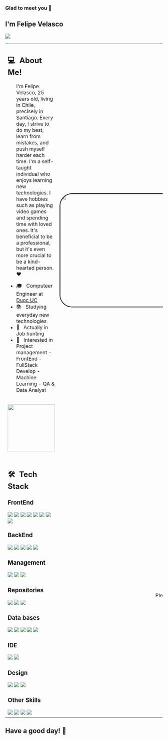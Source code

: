 ### Glad to meet you 👋

## I'm Felipe Velasco
![](https://komarev.com/ghpvc/?username=your-smyx1&color=0069b4)
<table>
  <tr>
    <td>
      <h2> 💻 &nbsp;About Me! </h2>
       <ul>
         <p>I'm Felipe Velasco, 25 years old, living in Chile, precisely in Santiago. Every day, I strive to do my best, learn from mistakes, and push myself harder each time. I'm a self-taught individual who enjoys learning new technologies. I have hobbies such as playing video games and spending time with loved ones. It's beneficial to be a professional, but it's even more crucial to be a kind-hearted person. ❤</p>
        <li>🎓 &nbsp; Computeer Engineer at <a target="_blank" href=https://www.duoc.cl/" target="_blank">Duoc UC</a></li>
        <li>📚 &nbsp; Studying everyday new technologies</li>
        <li>👑 &nbsp; Actually in Job hunting </li>
        <li>🤔 &nbsp; Interested in Project management - FrontEnd - FullStack Develop - Machine Learning - QA & Data Analyst</li>
       </ul>
       <p align="center">
         <br>
        <img height="150em" src="https://github-readme-stats-eight-theta.vercel.app/api?username=velascofelipe&show_icons=true&theme=algolia&include_all_commits=true&count_private=true"/>
        </p>
    </td>
    <td>
     <p align="center">
        <img height="360em" width="900em" style="border-radius: 40px; border: 2px solid #000;" src="https://i.imgur.com/lLlr50B.png" alt="Descripción de la imagen"/>
     </p>
    </td>
  </tr>
  
  <tr>
   <td>
     <h2> 🛠 &nbsp;Tech Stack</h2>
     <h3>FrontEnd</h3>
     <img src="https://img.shields.io/badge/-React-05122A?style=flat&logo=react"/>
      <img src="https://img.shields.io/badge/-HTML-05122A?style=flat&logo=HTML5"/>
     <img src="https://img.shields.io/badge/-CSS-05122A?style=flat&logo=CSS3"/>
     <img src="https://img.shields.io/badge/-JavaScript-05122A?style=flat&logo=javascript"/>
     <img src="https://img.shields.io/badge/-Bootstrap-05122A?style=flat&logo=bootstrap"/>
     <img src="https://img.shields.io/badge/-JQuery-05122A?style=flat&logo=jquery"/>
     <img src="https://img.shields.io/badge/-Tailwind-05122A?style=flat&logo=tailwindcss"/>
     <img src="https://img.shields.io/badge/-Tailwind-05122A?style=flat&logo=tailwindcss"/>
     <br>
      <h3>BackEnd</h3>
     <img src="https://img.shields.io/badge/-Spring-05122A?style=flat&logo=spring"/>
     <img src="https://img.shields.io/badge/-Django-05122A?style=flat&logo=django"/>
     <img src="https://img.shields.io/badge/-Python-05122A?style=flat&logo=python"/>
     <img src="https://img.shields.io/badge/-Java-05122A?style=flat&logo=java"/>
     <img src="https://img.shields.io/badge/-C%20Sharp-05122A?style=flat&logo=c#"/>
     <br>
     <h3 style="color: #000;">Management</h3>
     <img src="https://img.shields.io/badge/-Jira-05122A?style=flat&logo=jira"/>
     <img src="https://img.shields.io/badge/-Miro-05122A?style=flat&logo=miro"/>
     <img src="https://img.shields.io/badge/-Trello-05122A?style=flat&logo=trello"/>
     <br>
     <h3>Repositories</h3>
     <img src="https://img.shields.io/badge/-Git-05122A?style=flat&logo=git"/>
     <img src="https://img.shields.io/badge/-Github-05122A?style=flat&logo=github"/>
     <img src="https://img.shields.io/badge/-Gitlab-05122A?style=flat&logo=gitlab"/>
     <br>
     <h3>Data bases</h3>
     <img src="https://img.shields.io/badge/-MySql-05122A?style=flat&logo=mysql"/>
     <img src="https://img.shields.io/badge/-SQLite-05122A?style=flat&logo=sqlite"/>
     <img src="https://img.shields.io/badge/-PhpMyAdmin-05122A?style=flat&logo=phpmyadmin"/>
     <img src="https://img.shields.io/badge/-SQLServer-05122A?style=flat&logo=sql"/>
     <img src="https://img.shields.io/badge/-Oracle-05122A?style=flat&logo=oracle"/>
     <br>
     <h3>IDE</h3>
     <img src="https://img.shields.io/badge/-PyCharm-05122A?style=flat&logo=pycharm"/>
     <img src="https://img.shields.io/badge/-Visual%20Studio%20Code-05122A?style=flat&logo=visual-studio-code&logoColor=007ACC"/>
     <br>
     <h3>Design</h3>
     <img src="https://img.shields.io/badge/-Adobe%20Illustrator-05122A?style=flat&logo=adobeillustrator"/>
     <img src="https://img.shields.io/badge/-Adobe%20Photoshop-05122A?style=flat&logo=adobephotoshop"/>
     <img src="https://img.shields.io/badge/-Adobe%20After%20Effects-05122A?style=flat&logo=adobeaftereffects"/>  
     <h3>Other Skills</h3>
     <img src="https://img.shields.io/badge/-Selenium-05122A?style=flat&logo=selenium"/>
     <img src="https://img.shields.io/badge/-jupyter-05122A?style=flat&logo=jupyter"/>
     <img src="https://img.shields.io/badge/-colab-05122A?style=flat&logo=googlecolab"/>
     <img src="https://img.shields.io/badge/-Markdown-05122A?style=flat&logo=markdown"/>
   </td>
   <td>
    <div align="center">
      <h2><b>How to Reach Me</b></h2>
      <br>
      <p>Please don't hesitate to contact me!  😋
        <br>
      </p>
      <br>
      <a href="https://www.instagram.com/smyx.cl" target="_blank">
      <img align="center" alt="Felipe Velasco | Instagram" width="30em" src="https://png.pngtree.com/png-clipart/20180626/ourmid/pngtree-instagram-icon-instagram-logo-png-image_3584852.png" />
      </a> &nbsp;&nbsp;
      <a href="mailto:felipe@velascofelipe.com" >
      <img align="center" alt="Felipe Velasco | Gmail" width="30em" src="https://cdn-icons-png.flaticon.com/512/281/281769.png" />
      </a> &nbsp;&nbsp;
      <a href="https://www.linkedin.com/in/velascofelipe/" >
      <img align="center"  alt="Felipe Velasco  | LinkedIn" width="30em" src="https://cdn1.iconfinder.com/data/icons/logotypes/32/circle-linkedin-512.png" />
      </a> &nbsp;&nbsp;
      <a href="https://velascofelipe.com" >
      <img align="center" alt="Felipe Velasco | Website" width="30em" src="https://icons-for-free.com/iconfiles/png/512/global+globe+network+planet+web+world+icon-1320196166324319763.png" />
      </a> &nbsp;&nbsp;
      <br>
    </div>
   </td>
  </tr>
</table>

Have a good day! 🤗
------



